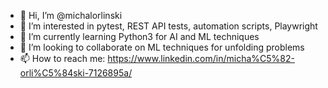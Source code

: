 - 👋 Hi, I’m @michalorlinski
- 👀 I’m interested in pytest, REST API tests, automation scripts, Playwright
- 🌱 I’m currently learning Python3 for AI and ML techniques
- 💞️ I’m looking to collaborate on ML techniques for unfolding problems
- 📫 How to reach me: https://www.linkedin.com/in/micha%C5%82-orli%C5%84ski-7126895a/

<!---
michalorlinski/michalorlinski is a ✨ special ✨ repository because its `README.md` (this file) appears on your GitHub profile.
You can click the Preview link to take a look at your changes.
--->
